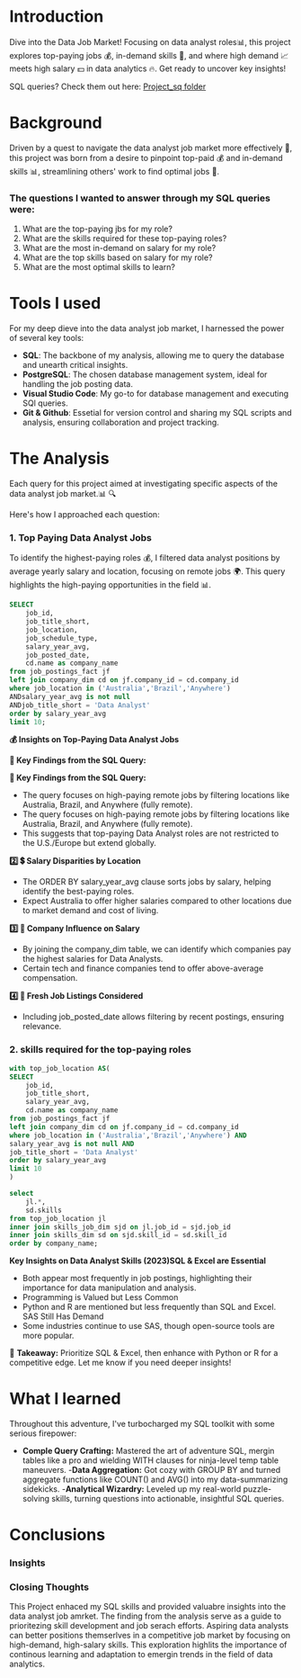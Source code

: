 # Introduction
Dive into the Data Job Market! Focusing on data analyst roles📊, this project explores top-paying jobs 💰, in-demand skills 🧠, and where high demand 📈 meets high salary 💵 in data analytics 🔥. Get ready to uncover key insights!

SQL queries? Check them out here: [Project_sq folder](https://github.com/Aparecido-Junior/sql_project_data_job_analysis) 
    
     
# Background
Driven by a quest to navigate the data analyst job market more effectively 🚀, this project was born from a desire to pinpoint top-paid 💰 and in-demand skills 📊, streamlining others' work to find optimal jobs 🎯.


### The questions I wanted to answer through my SQL queries were:
1. What are the top-paying jbs for my role?
2. What are the skills required for these top-paying roles?
3. What are the most in-demand on salary for my role?
4. What are the top skills based on salary for my role?
5. What are the most optimal skills to learn?

# Tools I used
For my deep dieve into the data analyst job market, I harnessed the power of several key tools:

- **SQL**: The backbone of my analysis, allowing me to query the database and unearth critical insights.
- **PostgreSQL**: The chosen database management system, ideal for handling the job posting data.
- **Visual Studio Code**: My go-to for database management and executing SQl queries.
- **Git & Github**: Essetial for version control and sharing my SQL scripts and analysis, ensuring collaboration and project tracking.

# The Analysis
Each query for this project aimed at investigating specific aspects of the data analyst job market.📊 🔍

Here's how I approached each question:

### 1. Top Paying Data Analyst Jobs
To identify the highest-paying roles 💰, I filtered data analyst positions by average yearly salary and location, focusing on remote jobs 🌍. This query highlights the high-paying opportunities in the field 📊.

```sql
SELECT
    job_id,
    job_title_short,
    job_location,
    job_schedule_type,
    salary_year_avg,
    job_posted_date,
    cd.name as company_name
from job_postings_fact jf
left join company_dim cd on jf.company_id = cd.company_id
where job_location in ('Australia','Brazil','Anywhere') 
ANDsalary_year_avg is not null 
ANDjob_title_short = 'Data Analyst'
order by salary_year_avg
limit 10;
```
**💰 Insights on Top-Paying Data Analyst Jobs**

**🔎 Key Findings from the SQL Query:**

**🔎 Key Findings from the SQL Query:**
- The query focuses on high-paying remote jobs by filtering locations like Australia, Brazil, and Anywhere (fully remote).
- The query focuses on high-paying remote jobs by filtering locations like Australia, Brazil, and Anywhere (fully remote).
- This suggests that top-paying Data Analyst roles are not restricted to the U.S./Europe but extend globally.

**2️⃣ 💲 Salary Disparities by Location**
- The ORDER BY salary_year_avg clause sorts jobs by salary, helping identify the best-paying roles.
- Expect Australia to offer higher salaries compared to other locations due to market demand and cost of living.

**3️⃣ 🏢 Company Influence on Salary**
- By joining the company_dim table, we can identify which companies pay the highest salaries for Data Analysts.
- Certain tech and finance companies tend to offer above-average compensation.

**4️⃣ 📅 Fresh Job Listings Considered**
- Including job_posted_date allows filtering by recent postings, ensuring relevance.


### 2. skills required for the top-paying roles

```sql
with top_job_location AS(
SELECT
    job_id,
    job_title_short,
    salary_year_avg,
    cd.name as company_name
from job_postings_fact jf
left join company_dim cd on jf.company_id = cd.company_id
where job_location in ('Australia','Brazil','Anywhere') AND
salary_year_avg is not null AND
job_title_short = 'Data Analyst'
order by salary_year_avg
limit 10
)

select 
    jl.*,
    sd.skills
from top_job_location jl
inner join skills_job_dim sjd on jl.job_id = sjd.job_id
inner join skills_dim sd on sjd.skill_id = sd.skill_id
order by company_name;
```
**Key Insights on Data Analyst Skills (2023)SQL & Excel are Essential** 

- Both appear most frequently in job postings, highlighting their importance for data manipulation and analysis.
- Programming is Valued but Less Common 
- Python and R are mentioned but less frequently than SQL and Excel.
SAS Still Has Demand 
- Some industries continue to use SAS, though open-source tools are more popular.
 
🔹 **Takeaway:** Prioritize SQL & Excel, then enhance with Python or R for a competitive edge. Let me know if you need deeper insights!


# What I learned

Throughout this adventure, I've turbocharged my SQL toolkit with some serious firepower:

- **Comple Query Crafting:** Mastered the art of adventure SQL, mergin tables like a pro and wielding WITH clauses for ninja-level temp table maneuvers.
-**Data Aggregation:** Got cozy with GROUP BY and turned aggregate functions like COUNT() and AVG() into my data-summarizing sidekicks.
-**Analytical Wizardry:** Leveled up my real-world puzzle-solving skills, turning questions into actionable, insightful SQL queries.

# Conclusions

### Insights

### Closing Thoughts

This Project enhaced my SQL skills and provided valuabre insights into the data analyst job amrket. The finding from the analysis serve as a guide to prioritezing skill development and job serach efforts. Aspiring data analysts can better positions themserlves in a competitive job market by focusing on high-demand, high-salary skills. This exploration highlits the importance of continous learning and adaptation to emergin trends in the field of data analytics.

